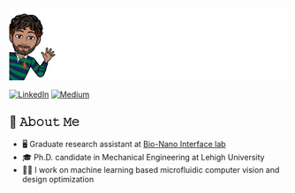 ![Sample GIF](https://github.com/Khayrulbuet13/Khayrulbuet13/raw/main/Images/Intro_v3.gif)

<!-- ![Sample GIF](Images/Intro.png)
![Sample GIF](Images/Intro.gif) -->


<p> <a href="https://www.linkedin.com/in/khayrulbuet13/" target="_blank"><img alt="LinkedIn" src="https://img.shields.io/badge/linkedin-%230077B5.svg?&style=for-the-badge&logo=linkedin&logoColor=white" /></a>  <a href="https://medium.com/@khayrul-rules" target="_blank"><img alt="Medium" src="https://img.shields.io/badge/medium-%2312100E.svg?&style=for-the-badge&logo=medium&logoColor=white" /></a> 
</p>



## :book: 𝙰𝚋𝚘𝚞𝚝 𝙼𝚎
- 🖥 Graduate research assistant at [Bio-Nano Interface lab](https://wordpress.lehigh.edu/bionano/)
- 🎓 Ph.D. candidate in Mechanical Engineering at Lehigh University
- 👨‍💻 I work on machine learning based microfluidic computer vision and design optimization

